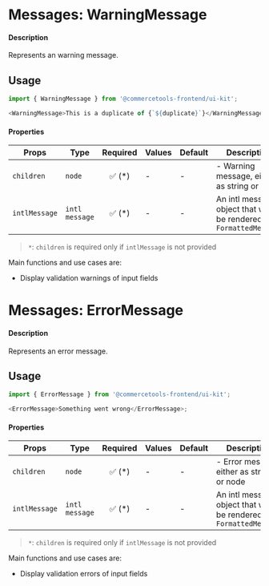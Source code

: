 # Messages: WarningMessage

#### Description

Represents an warning message.

## Usage

```js
import { WarningMessage } from '@commercetools-frontend/ui-kit';

<WarningMessage>This is a duplicate of {`${duplicate}`}</WarningMessage>;
```

#### Properties

| Props         | Type           | Required | Values | Default | Description                                                          |
| ------------- | -------------- | :------: | ------ | ------- | -------------------------------------------------------------------- |
| `children`    | `node`         | ✅ (\*)  | -      | -       | - Warning message, either as string or node                          |
| `intlMessage` | `intl message` | ✅ (\*)  | -      | -       | An intl message object that will be rendered with `FormattedMessage` |

> `*`: `children` is required only if `intlMessage` is not provided

Main functions and use cases are:

- Display validation warnings of input fields

# Messages: ErrorMessage

#### Description

Represents an error message.

## Usage

```js
import { ErrorMessage } from '@commercetools-frontend/ui-kit';

<ErrorMessage>Something went wrong</ErrorMessage>;
```

#### Properties

| Props         | Type           | Required | Values | Default | Description                                                          |
| ------------- | -------------- | :------: | ------ | ------- | -------------------------------------------------------------------- |
| `children`    | `node`         | ✅ (\*)  | -      | -       | - Error message, either as string or node                            |
| `intlMessage` | `intl message` | ✅ (\*)  | -      | -       | An intl message object that will be rendered with `FormattedMessage` |

> `*`: `children` is required only if `intlMessage` is not provided

Main functions and use cases are:

- Display validation errors of input fields
